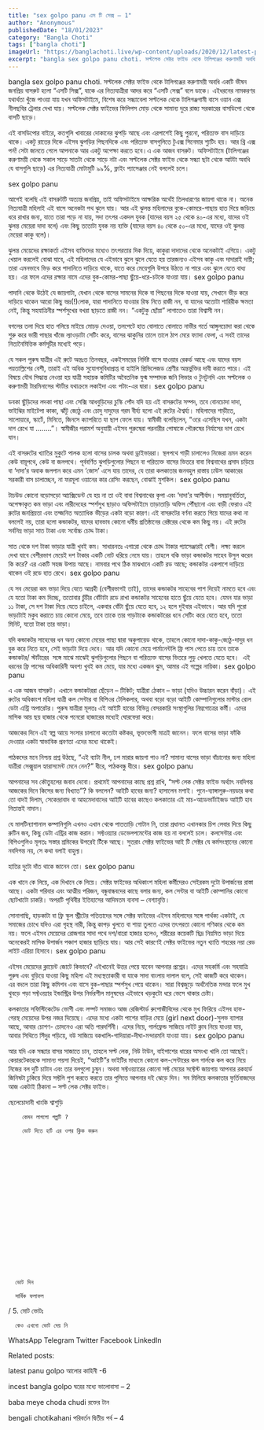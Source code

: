 ```yaml
---
title: "sex golpo panu এস টি সেক্স – 1"
author: "Anonymous"
publishedDate: "18/01/2023"
category: "Bangla Choti"
tags: ["bangla choti"]
imageUrl: "https://banglachoti.live/wp-content/uploads/2020/12/latest-panu-golpo-150x150.jpg"
excerpt: "bangla sex golpo panu choti. সল্টলেক সেক্টর ফাইভ থেকে টালিগঞ্জের করুণাময়ী অবধি একটি ভীষন জনপ্রিয় বাসরুট হলো “এসটি সিক্স”, যাকে এর নিত্যযাত্রীরা আদর করে “এসটি সেক্স” বলে ডাকে। এইধরনের নামকরণর যথার্থতা..."
---
```


bangla sex golpo panu choti. সল্টলেক সেক্টর ফাইভ থেকে টালিগঞ্জের করুণাময়ী অবধি একটি ভীষন জনপ্রিয় বাসরুট হলো “এসটি সিক্স”, যাকে এর নিত্যযাত্রীরা আদর করে “এসটি সেক্স” বলে ডাকে। এইধরনের নামকরণর যথার্থতা খুঁজে পাওয়া যায় যখন অফিসটাইমে, বিশেষ করে সন্ধ্যাবেলা সল্টলেক থেকে টালিগঞ্জগামী বাসে ওয়ান এক্স নীলছবির ট্রেলার দেখা যায়। সল্টলেক সেক্টর ফাইভের ফিলিপস মোড় থেকে সামান্য দুরে রাজ্য সরকারের বাসডিপো থেকে বাসটি ছাড়ে।


এই বাসডিপোর বাইরে, কতগুলি খাবারের দোকানের ঝুপড়ি আছে এবং এরপাশেই কিছু পুরনো, পরিত্যক্ত বাস দাড়িয়ে থাকে। একটু রাতের দিকে এইসব ঝুপড়ির পিছনদিকে এবং পরিত্যক্ত বাসগুলিতে টুএক্স সিনেমার শ্যুটিং হয়। আর থ্রি এক্স পর্ন! সেটা জানতে গেলে আপনাকে আর একটু অপেক্ষা করতে হবে।এ এক আজব বাসরুট। অফিসটাইমে (টালিগঞ্জের করুণাময়ী থেকে সকাল সাড়ে সাতটা থেকে সাড়ে নটা এবং সল্টলেক সেক্টর ফাইভ থেকে সন্ধ্যা ছটা থেকে আটটা অবধি যে বাসগুলি ছাড়ে) এর নিত্যযাত্রী মোটামুটি ৯৯%, ফ্লাইং প্যাসেঞ্জার নেই বললেই চলে।


sex golpo panu


আগেই বলেছি এই বাসরুটটি অত্যন্ত জনপ্রিয়, তাই অফিসটাইমে আক্ষরিক অর্থেই তিলধারণের জায়গা থাকে না। অনেক নিত্যযাত্রী মহিলাই এই বাসে অনেকটা পথ ঝুলে যায়। আর এই ঝুলন্ত মহিলাদের বুকে-কোমরে-পাছায় হাত দিয়ে জড়িয়ে ধরে রাখার জন্য, যাতে তারা পড়ে না যায়, সদা তৎপর একদল যুবক (যাদের বয়স ২৫ থেকে ৪০-এর মধ্যে, যাদের ওই ঝুলন্ত মেয়েরা দাদা বলে) এবং কিছু ততোটা যুবক নয় ব্যক্তি (যাদের বয়স ৪০ থেকে ৫০-এর মধ্যে, যাদের ওই ঝুলন্ত মেয়েরা কাকু বলে)।


ঝুলন্ত মেয়েদের রক্ষাকর্তা এইসব ব্যক্তিদের মধ্যেও তৎপরতার দিক দিয়ে, কাকুরা দাদাদের থেকে অনেকটাই এগিয়ে। একটু খেয়াল করলেই বোঝা যাবে, এই মহিলাদের যে এইভাবে ঝুলে ঝুলে যেতে হয় তারজন্যও এইসব কাকু এবং দাদারাই দায়ী; তারা এমনভাবে ভিড় করে পাদানিতে দাড়িয়ে থাকে, যাতে করে মেয়েগুলি উপরে উঠতে না পারে এবং ঝুলে যেতে বাধ্য হয়। এর ফলে এদের রক্ষার নামে এদের বুক-কোমর-পাছা ছুঁয়ে-ধরে-চটকে যাওয়া যায়। sex golpo panu


পাদানি থেকে উঠেই যে জায়গাটা, যেখান থেকে বাসের সামনের দিকে বা পিছনের দিকে যাওয়া যায়, সেখানে ভীড় করে দাড়িয়ে থাকেন আরো কিছু ভদ্র(!)লোক, যারা পাদানিতে যাওয়ার রিস্ক নিতে রাজী নন, বা যাদের অতোটা শারিরীক ক্ষমতা নেই, কিন্তু সহযাত্রিনীর স্পর্শসুখের বখরা ছাড়তে রাজী নন। “একটুকু ছোঁয়া” লাগাতেও তারা বিশ্বাসী নন।












বগলের তলা দিয়ে হাত গলিয়ে মাইয়ে মোচড় দেওয়া, তলপেটে হাত বোলাতে বোলাতে নাভীর গর্তে আঙ্গুলচোদা করা থেকে শুরু করে ভারী পাছার খাঁজে ল্যাওড়াটা সেটিং করে, বাসের ঝাকুনির তালে তালে ঠাপ মেরে ফ্যাদা ফেলা, এ সবই তাদের নিত্যনৈমিত্তিক কর্মসূচীর মধ্যেই পড়ে।


যে সকল পুরুষ যাত্রীর এই রুটে অন্তঃত তিনবছর, একইসময়ের নির্দিষ্ট বাসে যাওয়ার রেকর্ড আছে এবং যাদের বয়স পয়তাল্লিশের বেশী, তারাই এই অধিক সুযোগসুবিধাপ্রাপ্ত বা হাইলি প্রিভিলেজড শ্রেণীর অন্তর্ভুক্তির দাবী করতে পারে। এই বিষয়ে যৌথ সিদ্ধান্ত নেওয়া হয় যাত্রী সহায়ক কমিটির অবৈতনিক যুগ্ম সম্পাদক জনি লিভার ও টুনটুনদি এবং সল্টলেক ও করুণাময়ী টারমিনাসের স্টার্টার যথাক্রমে লকাইদা এবং পটাং-এর দ্বারা। sex golpo panu


ডবকা ছুঁড়িদের লদকা পাছা এবং সেক্সি আধবুড়িদের চুস্কি পোঁদ যদি হয় এই বাসরুটের সম্পদ, তবে বোনচোদা দাদা, ভাইঝির মাইটেপা কাকা, ঝাঁটু জ্যেঠু এবং চোদু দাদুদের গরম বীর্য্য হলো এই রুটের ঐশ্বর্য্য। মহিলাদের শাড়ীতে, সালোয়ারে, স্কার্টে, মিনিতে, জিনসে ক্যাপরিতে যা ছাপ ফেলে যায়। স্বামীজী বলেছিলেন, “ওরে এসেছিস যখন, একটা দাগ রেখে যা ……..”। স্বামীজীর পরামর্শ অনুযায়ী এইসব পুরুষেরা পরনারীর পোষাকে পৌরুষের নির্যাসের দাগ রেখে যান।


এই বাসরুটের খ্যাতির মুকুটে পালক হলো বাসের চালক অথবা ড্রাইভাররা। স্থলপথে গাড়ী চালালেও নিজেরা ভ্রমন করেন কেউ বায়ূপথে, কেউ বা জলপথে। পূর্ববর্ণিত ঝুপড়িগুলোর পিছনে বা পরিত্যক্ত বাসের ভিতরে বাবা বিশ্বনাথের প্রসাদ চড়িয়ে বা ‘দাদা’র অবাক জলপান করে এমন ‘জোস’ এসে যায় তাদের, যে তারা কলকাতার জনবহুল রাস্তায় ঢাউস আকারের সরকারী বাস চালাচ্ছেন, না ফরমূলা ওয়ানের কার রেসিং করছেন, বোঝাই মুশকিল। sex golpo panu


টাচউড কোনো বড়োসড়ো আ্যক্সিডেন্ট যে হয় না তা ওই বাবা বিশ্বনাথের কৃপা এবং ‘দাদা’র আশীর্বাদ। সময়ানুবর্তিতা, অপেক্ষাকৃত কম ভাড়া এবং নারীদেহের স্পর্শসুখ ছাড়াও অফিসটাইমে তাড়াতাড়ি অফিস পৌঁছানো এবং বাড়ী ফেরাও এই রুটের জনপ্রিয়তা এবং তদ্জনিত অত্যাধিক ভীড়ের একটা বড়ো কারণ।এই বাসরুটের বর্ণনা করতে গিয়ে যাদের কথা না বললেই নয়, তারা হলো কন্ডাকটর, যাদের হাবভাব কোনো ধর্মীয় প্রতিষ্ঠানের রেক্টরের থেকে কম কিছু নয়। এই রুটের সর্বনিম্ন ভাড়া সাত টাকা এবং সর্বোচ্চ চোদ্দ টাকা।


সাত থেকে দশ টাকা ভাড়ার যাত্রী খুবই কম। সাধারনতঃ এগারো থেকে চোদ্দ টাকার প্যাসেঞ্জারই বেশী। লক্ষ্য করলে দেখা যাবে বেশীরভাগ মেয়েই দশ টাকার একটি নোট ধরিয়ে নেমে যায়। তাহলে বকি ভাড়া কন্ডাকটর সাহেব উসুল করেন কি করে? এর একটি সহজ উপায় আছে। নামবার পথে ঠিক মাঝখানে একটি রড আছে; কন্ডাকটর একপাশে দাড়িয়ে থাকেন ওই রডে হাত রেখে। sex golpo panu


যে সব মেয়েরা কম ভাড়া দিয়ে যেতে আগ্রহী (বেশীরভাগই তাই), তাদের কন্ডাকটর সাহেবের পাশ দিয়েই নামতে হবে এবং যে যতো টাকা কম দিচ্ছে, ততোবার চুঁচীর বোঁটাটা রডে রাখা কন্ডাকটর সাহেবের হাতে ছুঁয়ে যেতে হবে। যেমন যার ভাড়া ১১ টাকা, সে দশ টাকা দিয়ে যেতে চাইলে, একবার বোঁটা ছুঁয়ে যেতে হবে, ১২ হলে দুইবার এইভাবে। আর যদি পুরো ভাড়াটাই মকুব করাতে চায় কোনো মেয়ে, তবে তাকে তার গাড়টাকে কন্ডাকটরের ধনে সেটিং করে যেতে হবে, ততো মিনিট, যতো টাকা তার ভাড়া।


যদি কন্ডাকটর সাহেবের ধন অন্য কোনো মেয়ের পাছা দ্বারা অকুপায়েড থাকে, তাহলে কোনো দাদা-কাকু-জ্যেঠু-দাদুর ধন বুক করে নিতে হবে, সেই ভাড়াটা দিয়ে দেবে। আর যদি কোনো মেয়ে পার্মানেন্টলি ফ্রি পাস পেতে চায় তবে তাকে কন্ডাকটর/ স্টার্টারের  সঙ্গে মাঝে মাঝেই ঝুপড়িগুলোর পিছনে বা পরিত্যক্ত বাসের ভিতরে লুডু খেলতে যেতে হবে।  এই ধরনের ফ্রি পাসের অধিকারিনী অবশ্য খুবই কম মেয়ে, যার মধ্যে একজন ঝুম, আমার এই গল্পের নায়িকা। sex golpo panu


এ এক আজব বাসরুট। এখানে কন্ডাকটররা ছেঁড়েন – টিকিট; যাত্রীরা ঠেকান – ভাড়া (যদিও উচ্চারন করেন বাঁড়া)। এই রুটের অধিকাংশ মহিলা যাত্রী কল সেন্টার বা বিপিওর টেলিকলার, অথবা বড়ো বড়ো আইটি কোম্পানিগুলোর মাস্টার রোল ডেটা এন্ট্রি অপারেটর। পুরুষ যাত্রীরা মূলতঃ এই আইটি হাবের বিভিন্ন বেসরকারি সংস্থাগুলির নিম্নগোত্রের কর্মী। এদের মাসিক আয় ছয় হাজার থেকে পনেরো হাজারের মধ্যেই ঘোরফেরা করে।


আজকের দিনে এই স্বল্প আয়ে সংসার চালানো কতোটা কষ্টকর, ভূক্তভোগী মাত্রই জানেন। ফলে বাসের ভাড়া ফাঁকি দেওয়ার একটা স্বাভাবিক প্রবণতা এদের মধ্যে থাকেই।

পাঠকদের মনে নিশ্চয় প্রশ্ন উঠছে, “এই ব্যাটা নীল, ঢপ মারার জায়গা পাও না? সামান্য বাসের ভাড়া বাঁচানোর জন্য মহিলা যাত্রীরা সেক্সুয়াল হ্যারাসমেন্ট মেনে নেন?” ধীরে, পাঠকবন্ধু ধীরে। sex golpo panu


আপনাদের সব কৌতুহলের জবাব দেবো। প্রথমেই আপনাদের কাছে প্রশ্ন রাখি, “সল্ট লেক সেক্টর ফাইভ অর্থ্যাৎ নবদিগন্ত আজকের দিনে কিসের জন্য বিখ্যাত”? কি বললেন? আইটি হাবের জন্য? হাসালেন মশাই। পুনে-ব্যাঙ্গালুরু-নয়ডার কথা তো বাদই দিলাম, সেকেন্দ্রাবাদ বা আহমেদাবাদের আইটি হাবের কাছেও কলকাতার এই মাচ-আ্যডভার্টাইজড আইটি হাব নিতান্তই নাদান।


যে মালটিন্যাশানাল কম্পানিগুলি এখনও এখান থেকে পাততাড়ি গোটান নি, তারা প্রধানত এখানকার চিপ লেবার দিয়ে কিছু রুটিন জব, কিছু ডেটা এন্ট্রির কাজ করান। সফ্টওয়্যার ডেভেলপমেন্টের কাজ হয় না বললেই চলে। কলসেন্টার এবং বিপিওগুলিও মূলতঃ সস্তার শ্রমিকের উপরেই টিঁকে আছে। সুতরাং সেক্টর ফাইভের আই টি সেক্টর যে কর্মসংস্থানের কোনো নবদিগন্ত নয়, সে কথা বলাই বাহুল্য।

হাতির দুটো দাঁত থাকে জানেন তো। sex golpo panu


এক খানে কে লিয়ে, এক দিখানে কে লিয়ে। সেক্টর ফাইভের অধিকাংশ মহিলা কর্মীদেরও সেইরকম দুটো উপার্জনের রাস্তা আছে। একটা পরিবার এবং আত্মীয় পরিজন, বন্ধুবান্ধবদের কাছে বলার জন্য, কল সেন্টার বা আইটি কোম্পানির কোনো ছোটখাটো চাকরি। অপরটি পৃথিবীর ইতিহাসের আদিমতম ব্যবসা – বেশ্যাবৃত্তি।


সোনাগাছি, হাড়কাটা বা ফ্রি স্কুল স্ট্রীটের পতিতাদের সঙ্গে সেক্টর ফাইভের এইসব মহিলাদের সঙ্গে পার্থক্য একটাই, যে সমাজের চোখে যদিও এরা গৃহস্থ নারী, কিন্তু কাপড় খুলতে বা শায়া তুলতে এদের তৎপরতা কোনো গণিকার থেকে কম নয়। ফলে এইসব মেয়েদের রোজগার সাদা পথে দশ/বারো হাজার হলেও, শরীরের কয়েকটি ছিদ্র নিয়মিত ভাড়া দিয়ে অনেকেরই মাসিক উপার্জন পঞ্চাশ হাজার ছাড়িয়ে যায়। আর সেই কারণেই সেক্টর ফাইভের নতুন খ্যাতি শহরের নয়া রেড লাইট এরিয়া হিসাবে। sex golpo panu


এইসব মেয়েদের ক্লায়েন্ট জোটে কিভাবে? এইখানেই উত্তর পেয়ে যাবেন আপনার প্রশ্নের। এদের সহকর্মি এবং সহযাত্রি পুরুষ এবং বুড়িয়ে যাওয়া কিছু মহিলা এই মধ্যস্থতাকারী বা যাকে সাদা বাংলায় দালাল বলে, সেই কাজটি করে থাকেন। এর বদলে তারা কিছু কমিশন এবং বাসে বুক-পাছার স্পর্শসুখ পেয়ে থাকেন। সারা বিশ্বজুড়ে অর্থনৈতিক মন্দার ফলে মুখ থুবড়ে পড়া সফ্টওয়্যার ইন্ডাস্ট্রির উপর নির্ভরশীল মানুষদের এইভাবে খড়কুটো ধরে ভেসে থাকার চেষ্টা।


কলকাতার সফিস্টিকেটেড ভোগী এবং লম্পট সমাজও আজ রেজিস্টার্ড রুপোজীবিদের থেকে মুখ ফিরিয়ে এইসব হাফ-গেরস্থ মেয়েদের উপর নজর দিয়েছে। এদের মধ্যে একটা পাশের বাড়ির মেয়ে (girl next door)-সুলভ ব্যাপার আছে, আবার চোশণ- চোদনেও এরা অতি পারদর্শিনী। এদের নিয়ে, গার্লফ্রেন্ড সাজিয়ে নাইট ক্লাব নিয়ে যাওয়া যায়, আবার সিথিতে সিঁদুর পড়িয়ে, বউ সাজিয়ে বকখালি-গাদিয়ারা-দীঘা-মন্দারমনি যাওয়া যায়। sex golpo panu


আর যদি এক সন্ধ্যার বাসর সাজাতে চান, তাহলে সল্ট লেক, নিউ টাউন, বাইপাশের ধারের অসংখ্য খালি তো আছেই। কেয়ারটেকারকে সামান্য পয়সা দিয়েই, “আইটি”র ভাইটির মাধ্যমে কোনো কল-সেন্টারের কল গার্লকে কল করে নিয়ে নিজের বল দুটি চাটান এবং তার বলগুলো চুষুন। অথবা সফ্টওয়্যারের কোনো সফ্ট মেয়ের সফ্টেস্ট জায়গায় আপনার রকহার্ড জিনিষটা ঢুকিয়ে দিয়ে সফ্টলি পুশ করতে করতে তার পুসিতে আপনার দই ঝেড়ে দিন। সব মিলিয়ে কলকাতার ফুর্তিবাজদের আজ একটাই ঠিকানা – সল্ট লেক সেক্টর ফাইভ।


ছেলেচোদানী খাংকি শ্বাশুড়ি


 
 
 
        কেমন লাগলো গল্পটি ?      
 
        ভোট দিতে হার্ট এর ওপর ক্লিক করুন      
 
 
 
 
 
 
 
 
 
 
 
 
 
 
 
 
 
 
 
 
 
      ভোট দিন    
 
      সার্বিক ফলাফল 
 / 5. মোট ভোটঃ 
 
 
      কেও এখনো ভোট দেয় নি    
 
 
 
 
WhatsApp
Telegram
Twitter
Facebook
LinkedIn




Related posts:






latest panu golpo আলোর কাহিনী -6




incest bangla golpo ঘরের মধ্যে ভালোবাসা – 2




baba meye choda chudi রক্তের টান




bengali chotikahani পরিবর্তন দ্বিতীয় পর্ব – 4
